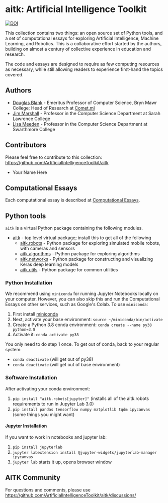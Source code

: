 # aitk: Artificial Intelligence Toolkit

[![DOI](https://zenodo.org/badge/339135763.svg)](https://zenodo.org/badge/latestdoi/339135763)

This collection contains two things: an open source set of Python tools, and a set of computational essays for exploring Artificial Intelligence, Machine Learning, and Robotics. This is a collaborative effort started by the authors, building on almost a century of collective experience in education and research.

The code and essays are designed to require as few computing resources as necessary, while still allowing readers to experience first-hand the topics covered.

## Authors

* [Douglas Blank](https://cs.brynmawr.edu/~dblank/) - Emeritus Professor of Computer Science, Bryn Mawr College; Head of Research at [Comet.ml](https://comet.ml/)
* [Jim Marshall](http://science.slc.edu/~jmarshall/) - Professor in the Computer Science Department at Sarah Lawrence College
* [Lisa Meeden](https://www.cs.swarthmore.edu/~meeden/) - Professor in the Computer Science Department at Swarthmore College

## Contributors

Please feel free to contribute to this collection: https://github.com/ArtificialIntelligenceToolkit/aitk

* Your Name Here

## Computational Essays

Each computational essay is described at [Computational Essays](https://github.com/ArtificialIntelligenceToolkit/aitk/blob/master/ComputationalEssays.md).

## Python tools

`aitk` is a virtual Python package containing the following modules.

* [aitk]() - top level virtual package; install this to get all of the following
  * [aitk.robots](https://github.com/ArtificialIntelligenceToolkit/aitk.robots/) - Python package for exploring simulated mobile robots, with cameras and sensors
  * [aitk.algorithms](https://github.com/ArtificialIntelligenceToolkit/aitk.algorithms/) - Python package for exploring algorithms
  * [aitk.networks](https://github.com/ArtificialIntelligenceToolkit/aitk.networks/) - Python package for constructing and visualizing Keras deep learning models
  * [aitk.utils](https://github.com/ArtificialIntelligenceToolkit/aitk.utils/) - Python package for common utilities

### Python Installation

We recommend using `miniconda` for running Jupyter Notebooks locally on your computer. However, you can also skip this and run the Computational Essays on other services, such as Google's Colab. To use `miniconda`:

1. First install [miniconda](https://docs.conda.io/projects/conda/en/latest/user-guide/install/index.html)
2. Next, activate your base environment: `source ~/miniconda/bin/activate`
3. Create a Python 3.8 conda environment: `conda create --name py38 python=3.8` 
4. Activate it: `conda activate py38`

You only need to do step 1 once. To get out of conda, back to your regular system:

* `conda deactivate` (will get out of py38)
* `conda deactivate` (will get out of base environment)

### Software Installation

After activating your conda environment:

1. `pip install "aitk.robots[jupyter]"` (installs all of the aitk.robots requirements to run in Jupyter Lab 3.0)
2. `pip install pandas tensorflow numpy matplotlib tqdm ipycanvas` (some things you might want)

#### Jupyter Installation

If you want to work in notebooks and jupyter lab:

1. `pip install jupyterlab`  
2. `jupyter labextension install @jupyter-widgets/jupyterlab-manager ipycanvas`
3. `jupyter lab` starts it up, opens browser window

## AITK Community

For questions and comments, please use https://github.com/ArtificialIntelligenceToolkit/aitk/discussions/
